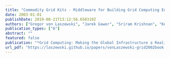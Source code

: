 ```yaml
---
title: "Commodity Grid Kits - Middleware for Building Grid Computing Environments"
date: 2003-01-01
publishDate: 2019-08-21T13:12:56.650310Z
authors: ["Gregor von Laszewski", "Jarek Gawor", "Sriram Krishnan", "Keith Jackson"]
publication_types: ["6"]
abstract: ""
featured: false
publication: "*Grid Computing: Making the Global Infrastructure a Reality*"
url_pdf: "https://laszewski.github.io/papers/vonLaszewski-grid2002book.pdf"
---
```


